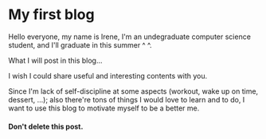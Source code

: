 # My first blog

Hello everyone, my name is Irene, I'm an undegraduate computer science student, and I'll graduate in this summer ^ ^. 

What I will post in this blog...

I wish I could share useful and interesting contents with you.

Since I'm lack of self-discipline at some aspects (workout, wake up on time, dessert, ...); also there're tons of things I would love to learn and to do, I want to use this blog to motivate myself to be a better me. 

#### Don't delete this post. 
